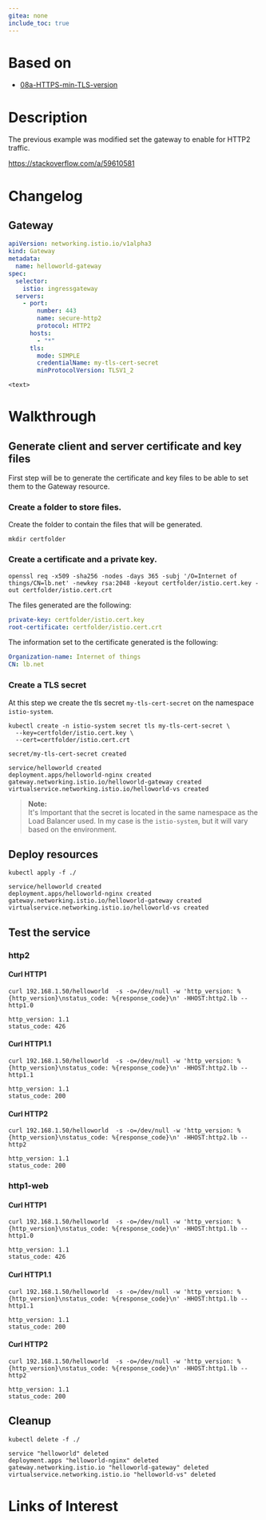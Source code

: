 ```yaml
---
gitea: none
include_toc: true
---
```


# Based on

- [08a-HTTPS-min-TLS-version](../08a-HTTPS-min-TLS-version)

# Description

The previous example was modified set the gateway to enable for HTTP2 traffic. 

https://stackoverflow.com/a/59610581


# Changelog

## Gateway

```yaml
apiVersion: networking.istio.io/v1alpha3
kind: Gateway
metadata:
  name: helloworld-gateway
spec:
  selector:
    istio: ingressgateway
  servers:
    - port:
        number: 443
        name: secure-http2
        protocol: HTTP2
      hosts:
        - "*"
      tls:
        mode: SIMPLE
        credentialName: my-tls-cert-secret
        minProtocolVersion: TLSV1_2
```

`<text>`

# Walkthrough


## Generate client and server certificate and key files

First step will be to generate the certificate and key files to be able to set them to the Gateway resource.

### Create a folder to store files.

Create the folder to contain the files that will be generated.

```shell
mkdir certfolder
```

### Create a certificate and a private key.

```shell
openssl req -x509 -sha256 -nodes -days 365 -subj '/O=Internet of things/CN=lb.net' -newkey rsa:2048 -keyout certfolder/istio.cert.key -out certfolder/istio.cert.crt
```

The files generated are the following:

```yaml
private-key: certfolder/istio.cert.key
root-certificate: certfolder/istio.cert.crt
```

The information set to the certificate generated is the following:

```yaml
Organization-name: Internet of things
CN: lb.net
```

### Create a TLS secret

At this step we create the tls secret `my-tls-cert-secret` on the namespace `istio-system`.

```shell
kubectl create -n istio-system secret tls my-tls-cert-secret \
  --key=certfolder/istio.cert.key \
  --cert=certfolder/istio.cert.crt
```
```text
secret/my-tls-cert-secret created
```
```text
service/helloworld created
deployment.apps/helloworld-nginx created
gateway.networking.istio.io/helloworld-gateway created
virtualservice.networking.istio.io/helloworld-vs created
```

> **Note:**\
> It's Important that the secret is located in the same namespace as the Load Balancer used. In my case is the `istio-system`, but it will vary based on the environment.


## Deploy resources

```shell
kubectl apply -f ./
```
```text
service/helloworld created
deployment.apps/helloworld-nginx created
gateway.networking.istio.io/helloworld-gateway created
virtualservice.networking.istio.io/helloworld-vs created
```

## Test the service
### http2
#### Curl HTTP1

```shell
curl 192.168.1.50/helloworld  -s -o=/dev/null -w 'http_version: %{http_version}\nstatus_code: %{response_code}\n' -HHOST:http2.lb --http1.0
```
```text
http_version: 1.1
status_code: 426
```

#### Curl HTTP1.1

```shell
curl 192.168.1.50/helloworld  -s -o=/dev/null -w 'http_version: %{http_version}\nstatus_code: %{response_code}\n' -HHOST:http2.lb --http1.1
```
```text
http_version: 1.1
status_code: 200
```

#### Curl HTTP2

```shell
curl 192.168.1.50/helloworld  -s -o=/dev/null -w 'http_version: %{http_version}\nstatus_code: %{response_code}\n' -HHOST:http2.lb --http2
```
```text
http_version: 1.1
status_code: 200
```

### http1-web

#### Curl HTTP1

```shell
curl 192.168.1.50/helloworld  -s -o=/dev/null -w 'http_version: %{http_version}\nstatus_code: %{response_code}\n' -HHOST:http1.lb --http1.0
```
```text
http_version: 1.1
status_code: 426
```

#### Curl HTTP1.1

```shell
curl 192.168.1.50/helloworld  -s -o=/dev/null -w 'http_version: %{http_version}\nstatus_code: %{response_code}\n' -HHOST:http1.lb --http1.1
```
```text
http_version: 1.1
status_code: 200
```

#### Curl HTTP2

```shell
curl 192.168.1.50/helloworld  -s -o=/dev/null -w 'http_version: %{http_version}\nstatus_code: %{response_code}\n' -HHOST:http1.lb --http2
```
```text
http_version: 1.1
status_code: 200
```

## Cleanup

```shell
kubectl delete -f ./
```

```text
service "helloworld" deleted
deployment.apps "helloworld-nginx" deleted
gateway.networking.istio.io "helloworld-gateway" deleted
virtualservice.networking.istio.io "helloworld-vs" deleted
```

# Links of Interest
